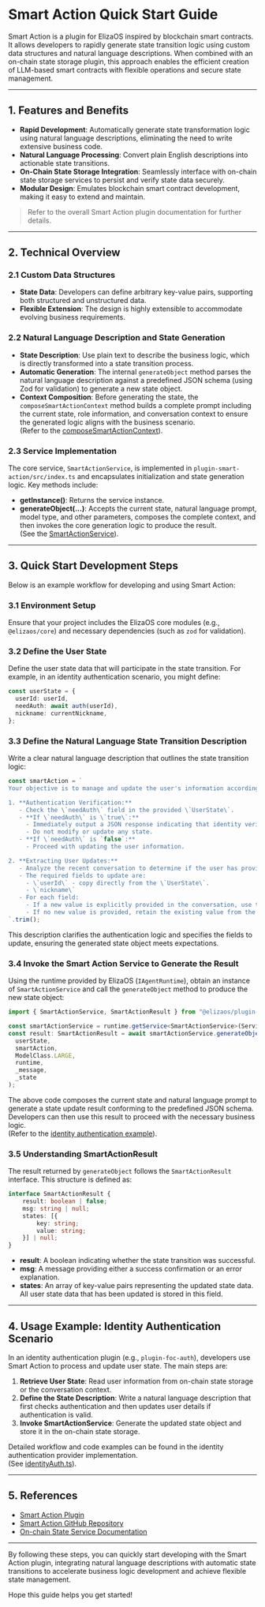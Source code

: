 # Smart Action Quick Start Guide

Smart Action is a plugin for ElizaOS inspired by blockchain smart contracts. It allows developers to rapidly generate state transition logic using custom data structures and natural language descriptions. When combined with an on-chain state storage plugin, this approach enables the efficient creation of LLM-based smart contracts with flexible operations and secure state management.

---

## 1. Features and Benefits

- **Rapid Development**: Automatically generate state transformation logic using natural language descriptions, eliminating the need to write extensive business code.
- **Natural Language Processing**: Convert plain English descriptions into actionable state transitions.
- **On-Chain State Storage Integration**: Seamlessly interface with on-chain state storage services to persist and verify state data securely.
- **Modular Design**: Emulates blockchain smart contract development, making it easy to extend and maintain.

> Refer to the overall Smart Action plugin documentation for further details.

---

## 2. Technical Overview

### 2.1 Custom Data Structures

- **State Data**: Developers can define arbitrary key-value pairs, supporting both structured and unstructured data.
- **Flexible Extension**: The design is highly extensible to accommodate evolving business requirements.

### 2.2 Natural Language Description and State Generation

- **State Description**: Use plain text to describe the business logic, which is directly transformed into a state transition process.
- **Automatic Generation**: The internal ```generateObject``` method parses the natural language description against a predefined JSON schema (using Zod for validation) to generate a new state object.
- **Context Composition**: Before generating the state, the ```composeSmartActionContext``` method builds a complete prompt including the current state, role information, and conversation context to ensure the generated logic aligns with the business scenario.  
  (Refer to the [composeSmartActionContext](https://github.com/focai-acc/focEliza/blob/develop/packages/plugin-smart-action/src/lib/index.ts)).

### 2.3 Service Implementation

The core service, ```SmartActionService```, is implemented in ```plugin-smart-action/src/index.ts``` and encapsulates initialization and state generation logic. Key methods include:

- **getInstance()**: Returns the service instance.
- **generateObject(...)**: Accepts the current state, natural language prompt, model type, and other parameters, composes the complete context, and then invokes the core generation logic to produce the result.  
  (See the [SmartActionService](https://github.com/focai-acc/focEliza/blob/develop/packages/plugin-smart-action/src/index.ts)).

---

## 3. Quick Start Development Steps

Below is an example workflow for developing and using Smart Action:

### 3.1 Environment Setup

Ensure that your project includes the ElizaOS core modules (e.g., ```@elizaos/core```) and necessary dependencies (such as ```zod``` for validation).

### 3.2 Define the User State

Define the user state data that will participate in the state transition. For example, in an identity authentication scenario, you might define:

```typescript
const userState = {
  userId: userId,
  needAuth: await auth(userId),
  nickname: currentNickname,
};
```

### 3.3 Define the Natural Language State Transition Description

Write a clear natural language description that outlines the state transition logic:

```typescript
const smartAction = `
Your objective is to manage and update the user's information according to the following precise steps:

1. **Authentication Verification:**
   - Check the \`needAuth\` field in the provided \`UserState\`.
   - **If \`needAuth\` is \`true\`:**
     - Immediately output a JSON response indicating that identity verification is required.
     - Do not modify or update any state.
   - **If \`needAuth\` is `false`:**
     - Proceed with updating the user information.

2. **Extracting User Updates:**
   - Analyze the recent conversation to determine if the user has provided updated details.
   - The required fields to update are:
     - \`userId\` - copy directly from the \`UserState\`.
     - \`nickname\`
   - For each field:
     - If a new value is explicitly provided in the conversation, use that new value.
     - If no new value is provided, retain the existing value from the \`UserState\`.
`.trim();
```

This description clarifies the authentication logic and specifies the fields to update, ensuring the generated state object meets expectations.

### 3.4 Invoke the Smart Action Service to Generate the Result

Using the runtime provided by ElizaOS (```IAgentRuntime```), obtain an instance of ```SmartActionService``` and call the ```generateObject``` method to produce the new state object:

```typescript
import { SmartActionService, SmartActionResult } from "@elizaos/plugin-smart-action";

const smartActionService = runtime.getService<SmartActionService>(ServiceType.SMART_ACTION);
const result: SmartActionResult = await smartActionService.generateObject(
  userState,
  smartAction,
  ModelClass.LARGE,
  runtime,
  _message,
  _state
);
```

The above code composes the current state and natural language prompt to generate a state update result conforming to the predefined JSON schema. Developers can then use this result to proceed with the necessary business logic.  
(Refer to the [identity authentication example](https://github.com/focai-acc/focEliza/blob/develop/packages/plugin-foc-auth/src/actions/identityAuth.ts)).

### 3.5 Understanding SmartActionResult

The result returned by ```generateObject``` follows the ```SmartActionResult``` interface. This structure is defined as:

```typescript
interface SmartActionResult {
    result: boolean | false;
    msg: string | null;
    states: [{
        key: string;
        value: string;
    }] | null;
}
```

- **result**: A boolean indicating whether the state transition was successful.
- **msg**: A message providing either a success confirmation or an error explanation.
- **states**: An array of key-value pairs representing the updated state data. All user state data that has been updated is stored in this field.

---

## 4. Usage Example: Identity Authentication Scenario

In an identity authentication plugin (e.g., ```plugin-foc-auth```), developers use Smart Action to process and update user state. The main steps are:

1. **Retrieve User State**: Read user information from on-chain state storage or the conversation context.
2. **Define the State Description**: Write a natural language description that first checks authentication and then updates user details if authentication is valid.
3. **Invoke SmartActionService**: Generate the updated state object and store it in the on-chain state storage.

Detailed workflow and code examples can be found in the identity authentication provider implementation.  
(See [identityAuth.ts](https://github.com/focai-acc/focEliza/blob/develop/packages/plugin-foc-auth/src/providers/identityAuth.ts)).

---

## 5. References

- [Smart Action Plugin](/collection/plugins/smart-action.md)
- [Smart Action GitHub Repository](https://github.com/focai-acc/focEliza/tree/develop/packages/plugin-smart-action)
- [On-chain State Service Documentation](/blog/onchain-state.md)

---

By following these steps, you can quickly start developing with the Smart Action plugin, integrating natural language descriptions with automatic state transitions to accelerate business logic development and achieve flexible state management.

Hope this guide helps you get started!
